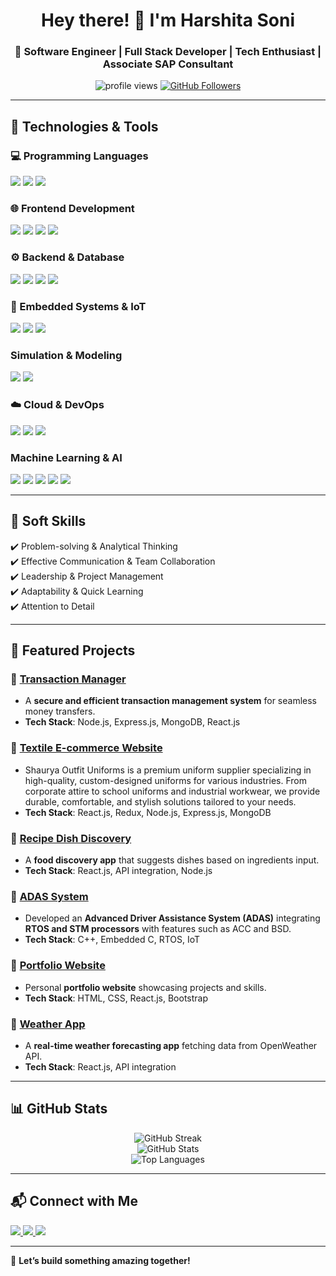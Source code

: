 <h1 align="center">Hey there! 👋 I'm Harshita Soni</h1>  
<h3 align="center">🚀 Software Engineer | Full Stack Developer | Tech Enthusiast | Associate SAP Consultant </h3>  

<p align="center">
  <img src="https://komarev.com/ghpvc/?username=harshitasoni-09&label=Profile%20Views&color=0e75b6&style=flat" alt="profile views" />
  <a href="https://github.com/harshitasoni-09?tab=followers">
    <img src="https://img.shields.io/github/followers/harshitasoni-09?label=Followers&style=social" alt="GitHub Followers" />
  </a>
</p>  

---

## 🚀 Technologies & Tools  

### **💻 Programming Languages**  
<p align="left">
  <img src="https://img.shields.io/badge/Python-3776AB?style=for-the-badge&logo=python&logoColor=white" />
  <img src="https://img.shields.io/badge/C++-00599C?style=for-the-badge&logo=cplusplus&logoColor=white" />
  <img src="https://img.shields.io/badge/JavaScript-F7DF1E?style=for-the-badge&logo=javascript&logoColor=black" />
</p>  

### **🌐 Frontend Development**  
<p align="left">
  <img src="https://img.shields.io/badge/HTML5-E34F26?style=for-the-badge&logo=html5&logoColor=white" />
  <img src="https://img.shields.io/badge/CSS3-1572B6?style=for-the-badge&logo=css3&logoColor=white" />
  <img src="https://img.shields.io/badge/React-61DAFB?style=for-the-badge&logo=react&logoColor=black" />
  <img src="https://img.shields.io/badge/Bootstrap-563D7C?style=for-the-badge&logo=bootstrap&logoColor=white" />
</p>  

### **⚙️ Backend & Database**  
<p align="left">
  <img src="https://img.shields.io/badge/Node.js-339933?style=for-the-badge&logo=node-dot-js&logoColor=white" />
  <img src="https://img.shields.io/badge/Express.js-000000?style=for-the-badge&logo=express&logoColor=white" />
  <img src="https://img.shields.io/badge/MongoDB-4EA94B?style=for-the-badge&logo=mongodb&logoColor=white" />
  <img src="https://img.shields.io/badge/SQL-4479A1?style=for-the-badge&logo=sqlite&logoColor=white" />
</p>  

### **📡 Embedded Systems & IoT**  
<p align="left">
  <img src="https://img.shields.io/badge/STM32-03234B?style=for-the-badge&logo=stmicroelectronics&logoColor=white" />
  <img src="https://img.shields.io/badge/RTOS-0078D7?style=for-the-badge&logo=windows&logoColor=white" />
  <img src="https://img.shields.io/badge/IoT-00A6D6?style=for-the-badge&logo=internet-of-things&logoColor=white" />
</p>  

### **Simulation & Modeling**  
<p align="left">
  <img src="https://img.shields.io/badge/MATLAB-0076A8?style=for-the-badge&logo=mathworks&logoColor=white" />
  <img src="https://img.shields.io/badge/Simulink-0076A8?style=for-the-badge&logo=mathworks&logoColor=white" />
</p>


### **☁️ Cloud & DevOps**  
<p align="left">
  <img src="https://img.shields.io/badge/AWS-232F3E?style=for-the-badge&logo=amazon-aws&logoColor=white" />
  <img src="https://img.shields.io/badge/Git-F05032?style=for-the-badge&logo=git&logoColor=white" />
  <img src="https://img.shields.io/badge/GitHub-181717?style=for-the-badge&logo=github&logoColor=white" />
</p>  

### **Machine Learning & AI** 
<p align="left">
  <img src="https://img.shields.io/badge/TensorFlow-FF6F00?style=for-the-badge&logo=tensorflow&logoColor=white" />
  <img src="https://img.shields.io/badge/Scikit--Learn-F7931E?style=for-the-badge&logo=scikitlearn&logoColor=white" />
  <img src="https://img.shields.io/badge/Pandas-150458?style=for-the-badge&logo=pandas&logoColor=white" />
  <img src="https://img.shields.io/badge/NumPy-013243?style=for-the-badge&logo=numpy&logoColor=white" />
  <img src="https://img.shields.io/badge/OpenCV-5C3EE8?style=for-the-badge&logo=opencv&logoColor=white" />
</p>


---

## 🌟 Soft Skills  
✔️ Problem-solving & Analytical Thinking  
✔️ Effective Communication & Team Collaboration  
✔️ Leadership & Project Management  
✔️ Adaptability & Quick Learning  
✔️ Attention to Detail  

---

## 📌 Featured Projects  

### **🔹 [Transaction Manager](https://github.com/harshitasoni-09/Transaction-Manager_Codolio)**
- A **secure and efficient transaction management system** for seamless money transfers.
- **Tech Stack**: Node.js, Express.js, MongoDB, React.js  

### **🔹 [Textile E-commerce Website](https://github.com/harshitasoni-09/Textile-E-commerce-Website)**
- Shaurya Outfit Uniforms is a premium uniform supplier specializing in high-quality, custom-designed uniforms for various industries. From corporate attire to school uniforms and industrial workwear, we provide durable, comfortable, and stylish solutions tailored to your needs.
- **Tech Stack**: React.js, Redux, Node.js, Express.js, MongoDB  

### **🔹 [Recipe Dish Discovery](https://github.com/harshitasoni-09/React-Recipe-App)**
- A **food discovery app** that suggests dishes based on ingredients input.
- **Tech Stack**: React.js, API integration, Node.js  

### **🔹 [ADAS System](https://github.com/harshitasoni-09/ADAS-Project)**
- Developed an **Advanced Driver Assistance System (ADAS)** integrating **RTOS and STM processors** with features such as ACC and BSD.
- **Tech Stack**: C++, Embedded C, RTOS, IoT  

### **🔹 [Portfolio Website](https://github.com/harshitasoni-09/Digital_portfolio?tab=readme-ov-file)**
- Personal **portfolio website** showcasing projects and skills.  
- **Tech Stack**: HTML, CSS, React.js, Bootstrap  

### **🔹 [Weather App](https://github.com/harshitasoni-09/Assignment-2-WebApi)**
- A **real-time weather forecasting app** fetching data from OpenWeather API.
- **Tech Stack**: React.js, API integration  

---

## 📊 GitHub Stats  

<p align="center">
  <img src="https://github-readme-streak-stats.herokuapp.com/?user=harshitasoni-09&theme=radical" alt="GitHub Streak" />
  <br/>
  <img src="https://github-readme-stats.vercel.app/api?username=harshitasoni-09&show_icons=true&theme=radical" alt="GitHub Stats" />
  <br/>
  <img src="https://github-readme-stats.vercel.app/api/top-langs/?username=harshitasoni-09&layout=compact&theme=radical" alt="Top Languages" />
</p>  

---

## 📬 Connect with Me  

<p align="left">
  <a href="https://linkedin.com/in/harshita-soni-950007271/" target="_blank">
    <img src="https://img.shields.io/badge/LinkedIn-0A66C2?style=for-the-badge&logo=linkedin&logoColor=white" />
  </a>  
  <a href="mailto:harshitasoni701@gmail.com">
    <img src="https://img.shields.io/badge/Email-D14836?style=for-the-badge&logo=gmail&logoColor=white" />
  </a>  
  <a href="https://github.com/harshitasoni-09">
    <img src="https://img.shields.io/badge/GitHub-181717?style=for-the-badge&logo=github&logoColor=white" />
  </a>  
</p>  

---

🚀 **Let’s build something amazing together!**  
